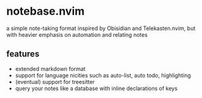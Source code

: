 
# notebase.nvim

a simple note-taking format inspired by Obisidian and Telekasten.nvim, but
with heavier emphasis on automation and relating notes

## features

- extended markdown format
- support for language nicities such as auto-list, auto todo, highlighting
- (eventual) support for treesitter
- query your notes like a database with inline declarations of keys

